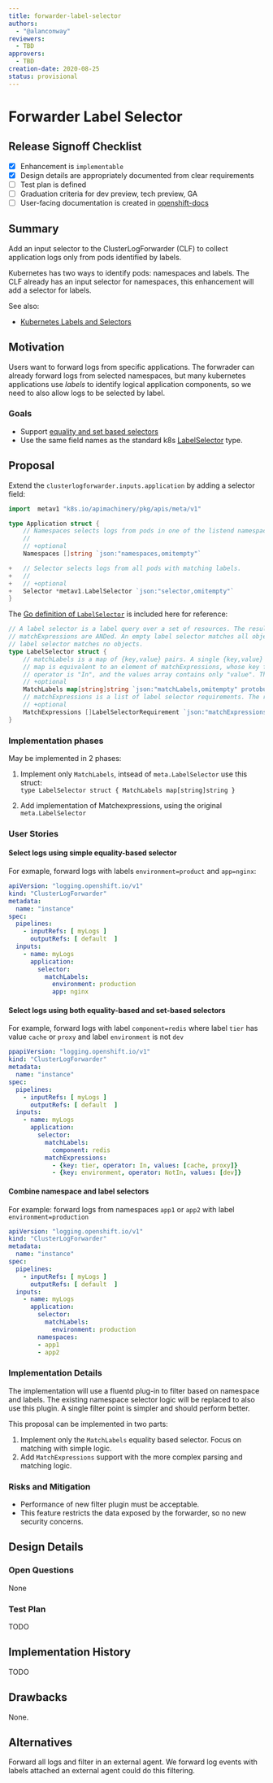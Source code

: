 ```yaml
---
title: forwarder-label-selector
authors:
  - "@alanconway"
reviewers:
  - TBD
approvers:
  - TBD
creation-date: 2020-08-25
status: provisional
---
```


# Forwarder Label Selector

## Release Signoff Checklist

- [X] Enhancement is `implementable`
- [X] Design details are appropriately documented from clear requirements
- [ ] Test plan is defined
- [ ] Graduation criteria for dev preview, tech preview, GA
- [ ] User-facing documentation is created in [openshift-docs](https://github.com/openshift/openshift-docs/)

## Summary

Add an input selector to the ClusterLogForwarder (CLF) to collect application
logs only from pods identified by labels.

Kubernetes has two ways to identify pods: namespaces and labels.  The CLF
already has an input selector for namespaces, this enhancement will add a selector
for labels.

See also:
* [Kubernetes Labels and Selectors](https://kubernetes.io/docs/concepts/overview/working-with-objects/labels)

## Motivation

Users want to forward logs from specific applications. The forwrader can already
forward logs from selected namespaces, but many kubernetes applications use
_labels_ to identify logical application components, so we need to also allow
logs to be selected by label.

### Goals

* Support [equality and set based selectors](https://kubernetes.io/docs/concepts/overview/working-with-objects/labels/#label-selectors)
* Use the same field names as the standard k8s [LabelSelector](https://kubernetes.io/docs/reference/generated/kubernetes-api/v1.18/#labelselector-v1-meta) type.

## Proposal

Extend the `clusterlogforwarder.inputs.application` by adding a selector field:

```go
import  metav1 "k8s.io/apimachinery/pkg/apis/meta/v1"

type Application struct {
    // Namespaces selects logs from pods in one of the listend namespaces.
    //
    // +optional
    Namespaces []string `json:"namespaces,omitempty"`

+   // Selector selects logs from all pods with matching labels.
+   //
+   // +optional
+   Selector *metav1.LabelSelector `json:"selector,omitempty"`
}
```

The [Go definition of `LabelSelector`](https://godoc.org/k8s.io/apimachinery/pkg/apis/meta/v1#LabelSelector) is included here for reference:

```go
// A label selector is a label query over a set of resources. The result of matchLabels and
// matchExpressions are ANDed. An empty label selector matches all objects. A null
// label selector matches no objects.
type LabelSelector struct {
	// matchLabels is a map of {key,value} pairs. A single {key,value} in the matchLabels
	// map is equivalent to an element of matchExpressions, whose key field is "key", the
	// operator is "In", and the values array contains only "value". The requirements are ANDed.
	// +optional
	MatchLabels map[string]string `json:"matchLabels,omitempty" protobuf:"bytes,1,rep,name=matchLabels"`
	// matchExpressions is a list of label selector requirements. The requirements are ANDed.
	// +optional
	MatchExpressions []LabelSelectorRequirement `json:"matchExpressions,omitempty" protobuf:"bytes,2,rep,name=matchExpressions"`
}
```
### Implementation phases

May be implemented in 2 phases:

1. Implement only `MatchLabels`, intsead of `meta.LabelSelector` use this struct:\
   `type LabelSelector struct { MatchLabels map[string]string }`

2. Add implementation of Matchexpressions, using the original `meta.LabelSelector`

### User Stories

#### Select logs using simple equality-based selector

For exmaple, forward logs with labels `environment=product` and `app=nginx`:


```yaml
apiVersion: "logging.openshift.io/v1"
kind: "ClusterLogForwarder"
metadata:
  name: "instance"
spec:
  pipelines:
    - inputRefs: [ myLogs ]
      outputRefs: [ default  ]
  inputs:
    - name: myLogs
      application:
        selector:
          matchLabels:
            environment: production
            app: nginx
```

#### Select logs using both equality-based and set-based selectors

For example, forward logs with label `component=redis` where label `tier` has
value `cache` or `proxy` and label `environment` is not `dev`


```yaml
ppapiVersion: "logging.openshift.io/v1"
kind: "ClusterLogForwarder"
metadata:
  name: "instance"
spec:
  pipelines:
    - inputRefs: [ myLogs ]
      outputRefs: [ default  ]
  inputs:
    - name: myLogs
      application:
        selector:
          matchLabels:
            component: redis
          matchExpressions:
            - {key: tier, operator: In, values: [cache, proxy]}
            - {key: environment, operator: NotIn, values: [dev]}
```

#### Combine namespace and label selectors

For example: forward logs from namespaces `app1` or `app2` with label
`environment=production`


```yaml
apiVersion: "logging.openshift.io/v1"
kind: "ClusterLogForwarder"
metadata:
  name: "instance"
spec:
  pipelines:
    - inputRefs: [ myLogs ]
      outputRefs: [ default  ]
  inputs:
    - name: myLogs
      application:
        selector:
          matchLabels:
            environment: production
        namespaces:
        - app1
        - app2
```

### Implementation Details

The implementation will use a fluentd plug-in to filter based on namespace and labels.
The existing namespace selector logic will be replaced to also use this plugin.
A single filter point is simpler and should perform better.

This proposal can be implemented in two parts:

1. Implement only the `MatchLabels` equality based selector.
   Focus on matching with simple logic.
2. Add `MatchExpressions` support with the more complex parsing and matching logic.

### Risks and Mitigation

* Performance of new filter plugin must be acceptable.
* This feature restricts the data exposed by the forwarder, so no new security concerns.

## Design Details

### Open Questions
None

### Test Plan
TODO

## Implementation History
TODO

## Drawbacks
None.

## Alternatives

Forward all logs and filter in an external agent. We forward log events with
labels attached an external agent could do this filtering.
